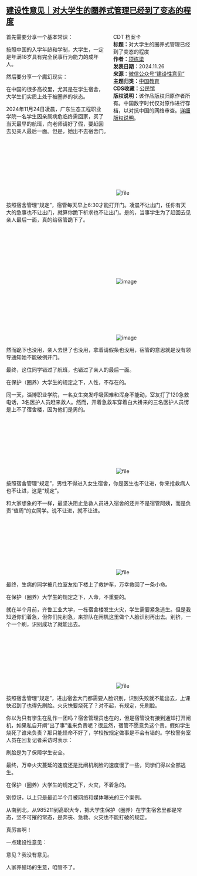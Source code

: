 <!--1732619216000-->
[建设性意见｜对大学生的圈养式管理已经到了变态的程度](https://chinadigitaltimes.net/chinese/713476.html)
------

<div style="width:42%;float:right;padding-left:20px;"><div class="su-spoiler su-spoiler-style-fancy su-spoiler-icon-chevron-circle" data-scroll-offset="0" data-anchor-in-url="no"><div class="su-spoiler-title" tabindex="0" role="button"><span class="su-spoiler-icon"></span>CDT 档案卡</div><div class="su-spoiler-content su-u-clearfix su-u-trim"><strong>标题：</strong>对大学生的圈养式管理已经到了变态的程度<br><strong>作者：</strong><a href="https://chinadigitaltimes.net/space/建设性意见" target="_blank">项栋梁</a><br><strong>发表日期：</strong>2024.11.26<br><strong>来源：</strong><a href="https://archive.ph/?url=https://mp.weixin.qq.com/s/zThu_oSU37ObGOOJoMkSgw" target="_blank">微信公众号“建设性意见”</a><br><strong>主题归类：</strong><a href="https://chinadigitaltimes.net/space/中国教育" target="_blank">中国教育</a><br><strong>CDS收藏：</strong><a href="https://chinadigitaltimes.net/space/%E5%85%AC%E6%B0%91%E9%A6%86" target="_blank" rel="noopener">公民馆</a><br><strong>版权说明：</strong>该作品版权归原作者所有。中国数字时代仅对原作进行存档，以对抗中国的网络审查。<a href="https://chinadigitaltimes.net/chinese/copyright">详细版权说明</a>。</div></div></div><p>首先需要分享一个基本常识：</p><p>按照中国的入学年龄和学制，大学生，一定是年满18岁具有完全民事行为能力的成年人。</p><p>然后要分享一个魔幻现实：</p><p>在中国的很多高校里，尤其是在学生宿舍，大学生们实质上处于被圈养的状态。</p><p>2024年11月24日凌晨，广东生态工程职业学院一名学生因亲属病危临终需回家，买了当天最早的航班，向老师请好了假，要赶回去见亲人最后一面。但是，她出不去宿舍门。</p><p><img decoding="async" src="data:image/svg+xml,%3Csvg%20xmlns='http://www.w3.org/2000/svg'%20viewBox='0%200%200%200'%3E%3C/svg%3E" alt="file" data-lazy-src="https://chinadigitaltimes.net/chinese/files/2024/11/image-1732618689036.png"><noscript><img decoding="async" src="https://chinadigitaltimes.net/chinese/files/2024/11/image-1732618689036.png" alt="file"></noscript></p><p>按照宿舍管理“规定”，宿管每天早上6:30才能打开门。凌晨不让出门，任你有天大的急事也不让出门，就算你跪下祈求也不让出门。是的，当事学生为了赶回去见亲人最后一面，真的给宿管跪下了。</p><p><img decoding="async" src="data:image/svg+xml,%3Csvg%20xmlns='http://www.w3.org/2000/svg'%20viewBox='0%200%200%200'%3E%3C/svg%3E" alt="image" data-lazy-src="https://chinadigitaltimes.net/chinese/files/2024/11/post-713476-6745abd0dfb83."><noscript><img decoding="async" src="https://chinadigitaltimes.net/chinese/files/2024/11/post-713476-6745abd0dfb83." alt="image"></noscript><br><img decoding="async" src="data:image/svg+xml,%3Csvg%20xmlns='http://www.w3.org/2000/svg'%20viewBox='0%200%200%200'%3E%3C/svg%3E" alt="image" data-lazy-src="https://chinadigitaltimes.net/chinese/files/2024/11/post-713476-6745abd0e785c."><noscript><img decoding="async" src="https://chinadigitaltimes.net/chinese/files/2024/11/post-713476-6745abd0e785c." alt="image"></noscript></p><p>然而跪下也没用，亲人去世了也没用，拿着请假条也没用，宿管的意思就是没有领导通知她不能破例开门。</p><p>最终，这位同学错过了航班，也错过了亲人的最后一面。</p><p>在保护（圈养）大学生的规定之下，人性，不存在的。</p><p>同一天，淄博职业学院，一名女生突发呼吸困难和浑身不能动，室友打了120急救电话，3名医护人员赶来救人。然而，开着急救车穿着白大褂来的三名医护人员愣是上不了宿舍楼，因为他们是男的。</p><p><img decoding="async" src="data:image/svg+xml,%3Csvg%20xmlns='http://www.w3.org/2000/svg'%20viewBox='0%200%200%200'%3E%3C/svg%3E" alt="file" data-lazy-src="https://chinadigitaltimes.net/chinese/files/2024/11/image-1732618742082.png"><noscript><img decoding="async" src="https://chinadigitaltimes.net/chinese/files/2024/11/image-1732618742082.png" alt="file"></noscript></p><p>按照宿舍管理“规定”，男性不得进入女生宿舍，你是医生也不让进，你来抢救病人也不让进，这是“规定”。</p><p>和大家想象的不一样，最坚决阻止急救人员进入宿舍的还并不是宿管阿姨，而是负责“值周”的女同学。说不让进，就不让进。</p><p><img decoding="async" src="data:image/svg+xml,%3Csvg%20xmlns='http://www.w3.org/2000/svg'%20viewBox='0%200%200%200'%3E%3C/svg%3E" alt="file" data-lazy-src="https://chinadigitaltimes.net/chinese/files/2024/11/image-1732618753556.png"><noscript><img decoding="async" src="https://chinadigitaltimes.net/chinese/files/2024/11/image-1732618753556.png" alt="file"></noscript></p><p>最终，生病的同学被几位室友抬下楼上了救护车，万幸救回了一条小命。</p><p>在保护（圈养）大学生的规定之下，人命，不重要的。</p><p>就在半个月前，齐鲁工业大学，一栋宿舍楼发生火灾，学生需要紧急逃生。但是我知道你们着急，但你们先别急，来排队在闸机这里做个人脸识别再出去。别挤，一个一个刷，识别成功了就能出去。</p><p><img decoding="async" src="data:image/svg+xml,%3Csvg%20xmlns='http://www.w3.org/2000/svg'%20viewBox='0%200%200%200'%3E%3C/svg%3E" alt="file" data-lazy-src="https://chinadigitaltimes.net/chinese/files/2024/11/image-1732618768927.png"><noscript><img decoding="async" src="https://chinadigitaltimes.net/chinese/files/2024/11/image-1732618768927.png" alt="file"></noscript></p><p>按照宿舍管理“规定”，进出宿舍大门都需要人脸识别，识别失败就不能出去，上课快迟到了也得先刷脸。火灾快要烧死了？对不起，有规定，先刷脸。</p><p>你以为只有学生在乱作一团吗？宿舍管理员也在的，但是宿管没有接到通知打开闸机，如果私自开闸“出了事”谁来负责呢？很显然，宿管不愿意负这个责。假如学生烧死了谁来负责？那只能怪命不好了，学校按规定做事是不会有错的。学校警务室人员在回复记者采访时表示：</p><p>刷脸是为了保障学生安全。</p><p>最终，万幸火灾蔓延的速度还是比闸机刷脸的速度慢了一些，同学们得以全部逃生。</p><p>在保护（圈养）大学生的规定之下，火灾，不着急的。</p><p>别惊讶，以上只是最近半个月被网络和媒体曝光的三个案例。</p><p>从南到北，从985211到高职大专，把大学生保护（圈养）在学生宿舍里都是常态，坚不可摧的常态，是奔丧、急救、火灾也不能打破的规定。</p><p>真厉害啊！</p><p>一点建设性意见：</p><p>意见？我没有意见。</p><p>人家养殖场的生意，咱管不了。</p><div class="addtoany_share_save_container addtoany_content addtoany_content_bottom"><div class="a2a_kit a2a_kit_size_32 addtoany_list" data-a2a-url="https://chinadigitaltimes.net/chinese/713476.html" data-a2a-title="建设性意见｜对大学生的圈养式管理已经到了变态的程度"><a class="a2a_button_facebook" href="https://www.addtoany.com/add_to/facebook?linkurl=https%3A%2F%2Fchinadigitaltimes.net%2Fchinese%2F713476.html&amp;linkname=%E5%BB%BA%E8%AE%BE%E6%80%A7%E6%84%8F%E8%A7%81%EF%BD%9C%E5%AF%B9%E5%A4%A7%E5%AD%A6%E7%94%9F%E7%9A%84%E5%9C%88%E5%85%BB%E5%BC%8F%E7%AE%A1%E7%90%86%E5%B7%B2%E7%BB%8F%E5%88%B0%E4%BA%86%E5%8F%98%E6%80%81%E7%9A%84%E7%A8%8B%E5%BA%A6" title="Facebook" rel="nofollow noopener" target="_blank"></a><a class="a2a_button_twitter" href="https://www.addtoany.com/add_to/twitter?linkurl=https%3A%2F%2Fchinadigitaltimes.net%2Fchinese%2F713476.html&amp;linkname=%E5%BB%BA%E8%AE%BE%E6%80%A7%E6%84%8F%E8%A7%81%EF%BD%9C%E5%AF%B9%E5%A4%A7%E5%AD%A6%E7%94%9F%E7%9A%84%E5%9C%88%E5%85%BB%E5%BC%8F%E7%AE%A1%E7%90%86%E5%B7%B2%E7%BB%8F%E5%88%B0%E4%BA%86%E5%8F%98%E6%80%81%E7%9A%84%E7%A8%8B%E5%BA%A6" title="Twitter" rel="nofollow noopener" target="_blank"></a><a class="a2a_button_telegram" href="https://www.addtoany.com/add_to/telegram?linkurl=https%3A%2F%2Fchinadigitaltimes.net%2Fchinese%2F713476.html&amp;linkname=%E5%BB%BA%E8%AE%BE%E6%80%A7%E6%84%8F%E8%A7%81%EF%BD%9C%E5%AF%B9%E5%A4%A7%E5%AD%A6%E7%94%9F%E7%9A%84%E5%9C%88%E5%85%BB%E5%BC%8F%E7%AE%A1%E7%90%86%E5%B7%B2%E7%BB%8F%E5%88%B0%E4%BA%86%E5%8F%98%E6%80%81%E7%9A%84%E7%A8%8B%E5%BA%A6" title="Telegram" rel="nofollow noopener" target="_blank"></a><a class="a2a_button_reddit" href="https://www.addtoany.com/add_to/reddit?linkurl=https%3A%2F%2Fchinadigitaltimes.net%2Fchinese%2F713476.html&amp;linkname=%E5%BB%BA%E8%AE%BE%E6%80%A7%E6%84%8F%E8%A7%81%EF%BD%9C%E5%AF%B9%E5%A4%A7%E5%AD%A6%E7%94%9F%E7%9A%84%E5%9C%88%E5%85%BB%E5%BC%8F%E7%AE%A1%E7%90%86%E5%B7%B2%E7%BB%8F%E5%88%B0%E4%BA%86%E5%8F%98%E6%80%81%E7%9A%84%E7%A8%8B%E5%BA%A6" title="Reddit" rel="nofollow noopener" target="_blank"></a><a class="a2a_button_whatsapp" href="https://www.addtoany.com/add_to/whatsapp?linkurl=https%3A%2F%2Fchinadigitaltimes.net%2Fchinese%2F713476.html&amp;linkname=%E5%BB%BA%E8%AE%BE%E6%80%A7%E6%84%8F%E8%A7%81%EF%BD%9C%E5%AF%B9%E5%A4%A7%E5%AD%A6%E7%94%9F%E7%9A%84%E5%9C%88%E5%85%BB%E5%BC%8F%E7%AE%A1%E7%90%86%E5%B7%B2%E7%BB%8F%E5%88%B0%E4%BA%86%E5%8F%98%E6%80%81%E7%9A%84%E7%A8%8B%E5%BA%A6" title="WhatsApp" rel="nofollow noopener" target="_blank"></a><a class="a2a_button_email" href="https://www.addtoany.com/add_to/email?linkurl=https%3A%2F%2Fchinadigitaltimes.net%2Fchinese%2F713476.html&amp;linkname=%E5%BB%BA%E8%AE%BE%E6%80%A7%E6%84%8F%E8%A7%81%EF%BD%9C%E5%AF%B9%E5%A4%A7%E5%AD%A6%E7%94%9F%E7%9A%84%E5%9C%88%E5%85%BB%E5%BC%8F%E7%AE%A1%E7%90%86%E5%B7%B2%E7%BB%8F%E5%88%B0%E4%BA%86%E5%8F%98%E6%80%81%E7%9A%84%E7%A8%8B%E5%BA%A6" title="Email" rel="nofollow noopener" target="_blank"></a><a class="a2a_button_copy_link" href="https://www.addtoany.com/add_to/copy_link?linkurl=https%3A%2F%2Fchinadigitaltimes.net%2Fchinese%2F713476.html&amp;linkname=%E5%BB%BA%E8%AE%BE%E6%80%A7%E6%84%8F%E8%A7%81%EF%BD%9C%E5%AF%B9%E5%A4%A7%E5%AD%A6%E7%94%9F%E7%9A%84%E5%9C%88%E5%85%BB%E5%BC%8F%E7%AE%A1%E7%90%86%E5%B7%B2%E7%BB%8F%E5%88%B0%E4%BA%86%E5%8F%98%E6%80%81%E7%9A%84%E7%A8%8B%E5%BA%A6" title="Copy Link" rel="nofollow noopener" target="_blank"></a><a class="a2a_dd addtoany_share_save addtoany_share" href="https://www.addtoany.com/share"></a></div></div>
